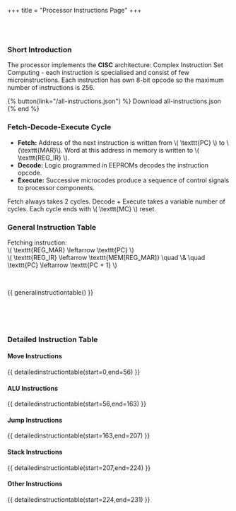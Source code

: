 +++
title = "Processor Instructions Page"
+++

<br><br>

### Short Introduction
The processor implements the **CISC** architecture: Complex Instruction Set Computing - each instruction is specialised and consist of few microinstructions. Each instruction has own 8-bit opcode so the maximum number of instructions is 256.

{% button(link="/all-instructions.json") %}
    Download all-instructions.json
{% end %}

### Fetch-Decode-Execute Cycle
- **Fetch:** Address of the next instruction is written from \\( \texttt{PC} \\) to \\(\texttt{MAR}\\). Word at this address in memory is written to \\( \texttt{REG_IR} \\).
- **Decode:** Logic programmed in EEPROMs decodes the instruction opcode.
- **Execute:** Successive microcodes produce a sequence of control signals to processor components.

Fetch always takes 2 cycles. Decode + Execute takes a variable number of cycles.
Each cycle ends with \\( \texttt{MC} \\) reset.

### General Instruction Table
Fetching instruction:  
\\( \texttt{REG_MAR} \leftarrow \texttt{PC} \\)  
\\( \texttt{REG_IR} \leftarrow \texttt{MEM[REG_MAR]} \quad \\& \quad \texttt{PC} \leftarrow \texttt{PC + 1} \\)

<br>

{{ generalinstructiontable() }}

<br><br><br>

### Detailed Instruction Table
#### Move Instructions
{{ detailedinstructiontable(start=0,end=56) }}

#### ALU Instructions
{{ detailedinstructiontable(start=56,end=163) }}

#### Jump Instructions
{{ detailedinstructiontable(start=163,end=207) }}

#### Stack Instructions
{{ detailedinstructiontable(start=207,end=224) }}

#### Other Instructions
{{ detailedinstructiontable(start=224,end=231) }}